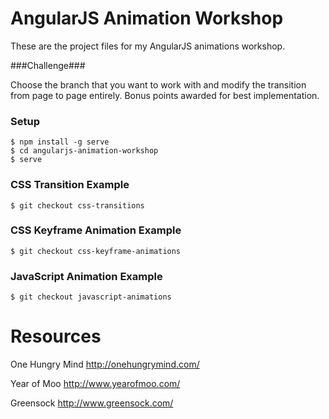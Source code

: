 AngularJS Animation Workshop
========================

These are the project files for my AngularJS animations workshop.

###Challenge###

Choose the branch that you want to work with and modify the transition from page to page entirely. Bonus points awarded for best implementation.

### Setup ###
```
$ npm install -g serve
$ cd angularjs-animation-workshop
$ serve
```

### CSS Transition Example ###
```
$ git checkout css-transitions
```

### CSS Keyframe Animation Example ###
```
$ git checkout css-keyframe-animations
```

### JavaScript Animation Example ###
```
$ git checkout javascript-animations
```

Resources
========================

One Hungry Mind
http://onehungrymind.com/

Year of Moo
http://www.yearofmoo.com/

Greensock
http://www.greensock.com/
